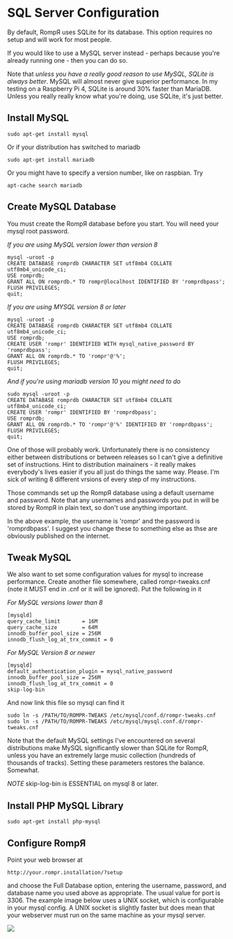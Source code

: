 # SQL Server Configuration

By default, RompЯ uses SQLite for its database. This option requires no setup and will work for most people.

If you would like to use a MySQL server instead - perhaps because you're already running one - then you can do so.

Note that *unless you have a really good reason to use MySQL, SQLite is always better*.
MySQL will almost never give superior performance. In my testing on a Raspberry Pi 4, SQLite is around 30% faster than MariaDB.
Unless you really really know what you're doing, use SQLite, it's just better.

## Install MySQL

    sudo apt-get install mysql

Or if your distribution has switched to mariadb

    sudo apt-get install mariadb

Or you might have to specify a version number, like on raspbian. Try

    apt-cache search mariadb

## Create MySQL Database

You must create the RompЯ database before you start. You will need your mysql root password.

*If you are using MySQL version lower than version 8*

    mysql -uroot -p
    CREATE DATABASE romprdb CHARACTER SET utf8mb4 COLLATE utf8mb4_unicode_ci;
    USE romprdb;
    GRANT ALL ON romprdb.* TO rompr@localhost IDENTIFIED BY 'romprdbpass';
    FLUSH PRIVILEGES;
    quit;

*If you are using MYSQL version 8 or later*

    mysql -uroot -p
    CREATE DATABASE romprdb CHARACTER SET utf8mb4 COLLATE utf8mb4_unicode_ci;
    USE romprdb;
    CREATE USER 'rompr' IDENTIFIED WITH mysql_native_password BY 'romprdbpass';
    GRANT ALL ON romprdb.* TO 'rompr'@'%';
    FLUSH PRIVILEGES;
    quit;

*And if you're using mariadb version 10 you might need to do*

    sudo mysql -uroot -p
    CREATE DATABASE romprdb CHARACTER SET utf8mb4 COLLATE utf8mb4_unicode_ci;
    CREATE USER 'rompr' IDENTIFIED BY 'romprdbpass';
    USE romprdb;
    GRANT ALL ON romprdb.* TO 'rompr'@'%' IDENTIFIED BY 'romprdbpass';
    FLUSH PRIVILEGES;
    quit;

One of those will probably work. Unfortunately there is no consistency either between distributions or between releases so I can't give a definitive set of instructions. Hint to distribution mainainers - it really makes everybody's lives easier if you all just do things the same way. Please. I'm sick of writing 8 different vrsions of every step of my instructions.

Those commands set up the RompЯ database using a default username and password. Note that any usernames and passwords you put in will be stored by RompЯ in plain text, so don't use anything important.

In the above example, the username is 'rompr' and the password is 'romprdbpass'. I suggest you change these to something else as thse are obviously published on the internet.

## Tweak MySQL

We also want to set some configuration values for mysql to increase performance. Create another file somewhere, called rompr-tweaks.cnf (note it MUST end in .cnf or it will be ignored). Put the following in it

*For MySQL versions lower than 8*

    [mysqld]
    query_cache_limit       = 16M
    query_cache_size        = 64M
    innodb_buffer_pool_size = 256M
    innodb_flush_log_at_trx_commit = 0

*For MySQL Version 8 or newer*

    [mysqld]
    default_authentication_plugin = mysql_native_password
    innodb_buffer_pool_size = 256M
    innodb_flush_log_at_trx_commit = 0
    skip-log-bin

And now link this file so mysql can find it

    sudo ln -s /PATH/TO/ROMPR-TWEAKS /etc/mysql/conf.d/rompr-tweaks.cnf
    sudo ln -s /PATH/TO/ROMPR-TWEAKS /etc/mysql/mysql.conf.d/rompr-tweaks.cnf

Note that the default MySQL settings I've encountered on several distributions make MySQL significantly slower than SQLite for RompЯ, unless you have an extremely large music collection (hundreds of thousands of tracks). Setting these parameters restores the balance. Somewhat.

*NOTE* skip-log-bin is ESSENTIAL on mysql 8 or later.

## Install PHP MySQL Library

    sudo apt-get install php-mysql

## Configure RompЯ

Point your web browser at

    http://your.rompr.installation/?setup

and choose the Full Database option, entering the username, password, and database name you used above as appropriate. The usual value for port is 3306. The example image below uses a UNIX socket, which is configurable in your mysql config. A UNIX socket is slightly faster but does mean that your webserver must run on the same machine as your mysql server.

![](images/collectionsetup.png)

